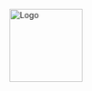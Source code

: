 <div id="top"></div>

<!-- PROJECT LOGO -->
<br />
  <a href="https://github.com/eujoanderson/wingetty">
    <img src="https://github.com/eujoanderson/wingetty/blob/eujoanderson/eujoanderson/src/capa.png" alt="Logo" height="128">
  </a>
